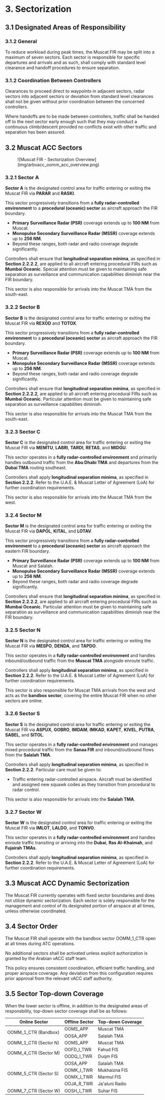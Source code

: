 # 3. Sectorization
## 3.1 Designated Areas of Responsibility
### 3.1.2 General
To reduce workload during peak times, the Muscat FIR may be split into a maximum of seven sectors. Each sector is responsible for specific departures and arrivals and as such, shall comply with standard level clearance and handoff procedures to ensure separation. 

### 3.1.2 Coordination Between Controllers
Clearances to proceed direct to waypoints in adjacent sectors, radar vectors into adjacent sectors or deviation from standard level clearances shall not be given without prior coordination between the concerned controllers. 

Where handoffs are to be made between controllers, traffic shall be handed off to the next sector early enough such that they may conduct a continuous climb/descent provided no conflicts exist with other traffic and separation has been assured. 

## 3.2 Muscat ACC Sectors
<figure markdown>
![Muscat FIR - Sectorization Overview](img/arbvacc_oomm_acc_overview.png)
</figure>

### 3.2.1 Sector A
**Sector A** is the designated control area for traffic entering or exiting the Muscat FIR via **PARAR** and **RASKI**.

This sector progressively transitions from a **fully radar-controlled environment** to a **procedural (oceanic) sector** as aircraft approach the FIR boundary.

- **Primary Surveillance Radar (PSR)** coverage extends up to **100 NM** from Muscat.
- **Monopulse Secondary Surveillance Radar (MSSR)** coverage extends up to **256 NM**.
- Beyond these ranges, both radar and radio coverage degrade significantly.

Controllers shall ensure that **longitudinal separation minima**, as specified in **Section 2.2.2.2**, are applied to all aircraft entering procedural FIRs such as **Mumbai Oceanic**. Special attention must be given to maintaining safe separation as surveillance and communication capabilities diminish near the FIR boundary.

This sector is also responsible for arrivals into the Muscat TMA from the south-east.

### 3.2.2 Sector B
**Sector B** is the designated control area for traffic entering or exiting the Muscat FIR via **REXOD** and **TOTOX**.

This sector progressively transitions from a **fully radar-controlled environment** to a **procedural (oceanic) sector** as aircraft approach the FIR boundary.

- **Primary Surveillance Radar (PSR)** coverage extends up to **100 NM** from Muscat.
- **Monopulse Secondary Surveillance Radar (MSSR)** coverage extends up to **256 NM**.
- Beyond these ranges, both radar and radio coverage degrade significantly.

Controllers shall ensure that **longitudinal separation minima**, as specified in **Section 2.2.2.2**, are applied to all aircraft entering procedural FIRs such as **Mumbai Oceanic**. Particular attention must be given to maintaining safe separation as surveillance capabilities diminish.

This sector is also responsible for arrivals into the Muscat TMA from the south-east.

### 3.2.3 Sector C
**Sector C** is the designated control area for traffic entering or exiting the Muscat FIR via **MEMTU**, **LABRI**, **TARDI**, **RETAS**, and **MIDGU**.

This sector operates in a **fully radar-controlled environment** and primarily handles outbound traffic from the **Abu Dhabi TMA** and departures from the **Dubai TMA** routing southeast.

Controllers shall apply **longitudinal separation minima**, as specified in **Section 2.2.2**. Refer to the U.A.E. & Muscat Letter of Agreement (LoA) for further coordination requirements.

This sector is also responsible for arrivals into the Muscat TMA from the west.

### 3.2.4 Sector M
**Sector M** is the designated control area for traffic entering or exiting the Muscat FIR via **DAPOL**, **KITAL**, and **LOTAV**.

This sector progressively transitions from a **fully radar-controlled environment** to a **procedural (oceanic) sector** as aircraft approach the eastern FIR boundary.

- **Primary Surveillance Radar (PSR)** coverage extends up to **100 NM** from Muscat and Salalah.
- **Monopulse Secondary Surveillance Radar (MSSR)** coverage extends up to **256 NM**.
- Beyond these ranges, both radar and radio coverage degrade significantly.

Controllers shall ensure that **longitudinal separation minima**, as specified in **Section 2.2.2.2**, are applied to all aircraft entering procedural FIRs such as **Mumbai Oceanic**. Particular attention must be given to maintaining safe separation as surveillance and communication capabilities diminish near the FIR boundary.

### 3.2.5 Sector N
**Sector N** is the designated control area for traffic entering or exiting the Muscat FIR via **MESPO**, **DENDA**, and **TAPDO**.

This sector operates in a **fully radar-controlled environment** and handles inbound/outbound traffic from the **Muscat TMA** alongside enroute traffic.

Controllers shall apply **longitudinal separation minima**, as specified in **Section 2.2.2**. Refer to the U.A.E. & Muscat Letter of Agreement (LoA) for further coordination requirements.

This sector is also responsible for Muscat TMA arrivals from the west and acts as the **bandbox sector**, covering the entire Muscat FIR when no other sectors are online.

### 3.2.6 Sector S
**Sector S** is the designated control area for traffic entering or exiting the Muscat FIR via **ASPUX**, **GOBRO**, **IMDAM**, **IMKAD**, **KAPET**, **KIVEL**, **PUTRA**, **SABEL**, and **SITOL**.

This sector operates in a **fully radar-controlled environment** and manages mixed procedural traffic from the **Sanaa FIR** and inbound/outbound flows from the **Salalah TMA**.

Controllers shall apply **longitudinal separation minima**, as specified in **Section 2.2.2**. Particular care must be given to:

- Traffic entering radar-controlled airspace. Aircraft must be identified and assigned new squawk codes as they transition from procedural to radar control.

This sector is also responsible for arrivals into the **Salalah TMA**.

### 3.2.7 Sector W
**Sector W** is the designated control area for traffic entering or exiting the Muscat FIR via **IMLOT**, **LALDO**, and **TONVO**.

This sector operates in a **fully radar-controlled environment** and handles enroute traffic transiting or arriving into the **Dubai**, **Ras Al-Khaimah**, and **Fujairah TMAs**.

Controllers shall apply **longitudinal separation minima**, as specified in **Section 2.2.2**. Refer to the U.A.E. & Muscat Letter of Agreement (LoA) for further coordination requirements.

## 3.3 Muscat ACC Dynamic Sectorization
The Muscat FIR currently operates with fixed sector boundaries and does not utilize dynamic sectorization. Each sector is solely responsible for the management and control of its designated portion of airspace at all times, unless otherwise coordinated.

## 3.4 Sector Order
The Muscat FIR shall operate with the bandbox sector OOMM_1_CTR open at all times during ATC operations.

No additional sectors shall be activated unless explicit authorization is granted by the Arabian vACC staff team.

This policy ensures consistent coordination, efficient traffic handling, and proper airspace coverage. Any deviation from this configuration requires prior approval from the relevant vACC staff authority.

## 3.5 Sector Top-down Coverage
When the lower sector is offline, in addition to the designated areas of responsbility, top-down sector coverage shall be as follows:

<table><thead>
  <tr>
    <th>Online Sector</th>
    <th>Offline Sector</th>
    <th>Top-down Coverage</th>
  </tr></thead>
<tbody>
  <tr>
    <td rowspan="2">OOMM_1_CTR (Bandbox)</td>
    <td>OOMS_APP</td>
    <td>Muscat TMA</td>
  </tr>
  <tr>
    <td>OOSA_APP</td>
    <td>Salalah TMA</td>
  </tr>
  <tr>
    <td>OOMM_1_CTR (Sector N)</td>
    <td>OOMS_APP</td>
    <td>Muscat TMA</td>
  </tr>
    <tr>
    <td rowspan="2">OOMM_4_CTR (Sector M)</td>
    <td>OOFD_I_TWR</td>
    <td>Fahud FIS</td>
  </tr>
  <tr>
    <td>OODQ_I_TWR</td>
    <td>Duqm FIS</td>
  </tr>
  <tr>
    <td rowspan="4">OOMM_5_CTR (Sector S)</td>
    <td>OOSA_APP</td>
    <td>Salalah TMA</td>
  </tr>
  <tr>
    <td>OOMK_I_TWR</td>
    <td>Mukhaizna FIS</td>
  </tr>
  <tr>
    <td>OOMX_I_TWR</td>
    <td>Marmul FIS</td>
  </tr>
  <tr>
    <td>OOJA_R_TWR</td>
    <td>Ja'aluni Radio</td>
  </tr>
  <tr>
    <td>OOMM_7_CTR (Sector W)</td>
    <td>OOSH_I_TWR</td>
    <td>Suhar FIS</td>
  </tr>
</tbody></table>